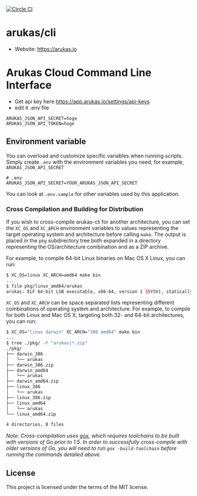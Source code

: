 [![Circle CI](https://circleci.com/gh/arukasio/cli.svg?style=svg)](https://circleci.com/gh/arukasio/cli)

arukas/cli
==========

* Website: https://arukas.io

# Arukas Cloud Command Line Interface

* Get api key here https://app.arukas.io/settings/api-keys
* edit it .env file

```
ARUKAS_JSON_API_SECRET=hoge
ARUKAS_JSON_API_TOKEN=hoge
```

## Environment variable

You can overload and customize specific variables when running scripts. Simply create `.env` with the environment variables you need, for example, `ARUKAS_JSON_API_SECRET`

```
# .env
ARUKAS_JSON_API_SECRET=YOUR_ARUKAS_JSON_API_SECRET
```

You can look at `.env.sample` for other variables used by this application.

### Cross Compilation and Building for Distribution

If you wish to cross-compile arukas-cli for another architecture, you can set the `XC_OS` and `XC_ARCH` environment variables to values representing the target operating system and architecture before calling `make`. The output is placed in the `pkg` subdirectory tree both expanded in a directory representing the OS/architecture combination and as a ZIP archive.

For example, to compile 64-bit Linux binaries on Mac OS X Linux, you can run:

```sh
$ XC_OS=linux XC_ARCH=amd64 make bin
...
$ file pkg/linux_amd64/arukas
arukas: ELF 64-bit LSB executable, x86-64, version 1 (SYSV), statically linked, not stripped
```

`XC_OS` and `XC_ARCH` can be space separated lists representing different combinations of operating system and architecture. For example, to compile for both Linux and Mac OS X, targeting both 32- and 64-bit architectures, you can run:

```sh
$ XC_OS="linux darwin" XC_ARCH="386 amd64" make bin
...
$ tree ./pkg/ -P "arukas|*.zip"
./pkg/
├── darwin_386
│   └── arukas
├── darwin_386.zip
├── darwin_amd64
│   └── arukas
├── darwin_amd64.zip
├── linux_386
│   └── arukas
├── linux_386.zip
├── linux_amd64
│   └── arukas
└── linux_amd64.zip

4 directories, 8 files
```

_Note: Cross-compilation uses [gox](https://github.com/mitchellh/gox), which requires toolchains to be built with versions of Go prior to 1.5. In order to successfully cross-compile with older versions of Go, you will need to run `gox -build-toolchain` before running the commands detailed above._

## License

This project is licensed under the terms of the MIT license.
